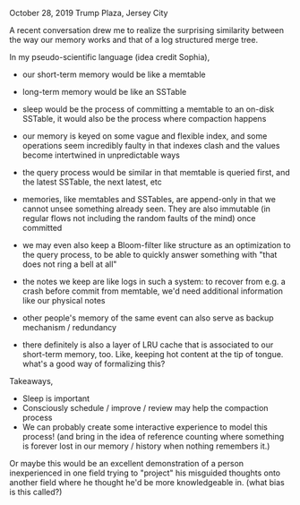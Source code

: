 October 28, 2019
Trump Plaza, Jersey City

A recent conversation drew me to realize the surprising similarity between the way our memory works and that of a log structured merge tree.

In my pseudo-scientific language (idea credit Sophia),
* our short-term memory would be like a memtable
* long-term memory would be like an SSTable
* sleep would be the process of committing a memtable to an on-disk SSTable, it would also be the process where compaction happens
* our memory is keyed on some vague and flexible index, and some operations seem incredibly faulty in that indexes clash and the values become intertwined in unpredictable ways
* the query process would be similar in that memtable is queried first, and the latest SSTable, the next latest, etc
* memories, like memtables and SSTables, are append-only in that we cannot unsee something already seen. They are also immutable (in regular flows not including the random faults of the mind) once committed
* we may even also keep a Bloom-filter like structure as an optimization to the query process, to be able to quickly answer something with "that does not ring a bell at all"
* the notes we keep are like logs in such a system: to recover from e.g. a crash before commit from memtable, we'd need additional information like our physical notes
* other people's memory of the same event can also serve as backup mechanism / redundancy

* there definitely is also a layer of LRU cache that is associated to our short-term memory, too. Like, keeping hot content at the tip of tongue. what's a good way of formalizing this?

Takeaways,
* Sleep is important
* Consciously schedule / improve / review may help the compaction process
* We can probably create some interactive experience to model this process! (and bring in the idea of reference counting where something is forever lost in our memory / history when nothing remembers it.)

Or maybe this would be an excellent demonstration of a person inexperienced in one field trying to "project" his misguided thoughts onto another field where he thought he'd be more knowledgeable in. (what bias is this called?)
